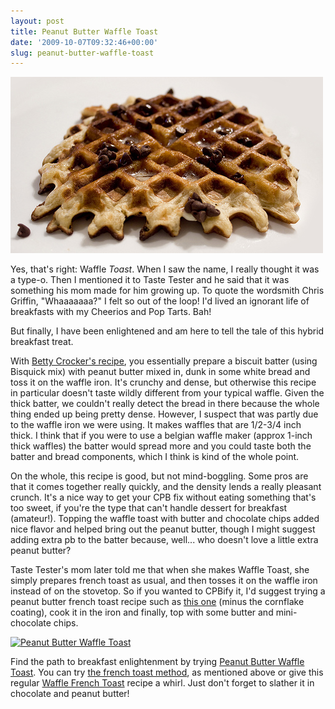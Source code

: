 ```yaml
---
layout: post
title: Peanut Butter Waffle Toast
date: '2009-10-07T09:32:46+00:00'
slug: peanut-butter-waffle-toast
---
```

<a href="http://www.flickr.com/photos/kstar810/3956374955/"><img src='images/uploads/2009/10/pb_waffle_toast.jpg' alt='Peanut Butter Waffle Toast' /></a>

Yes, that's right: Waffle <em>Toast</em>. When I saw the name, I really thought it was a type-o. Then I mentioned it to Taste Tester and he said that it was something his mom made for him growing up. To quote the wordsmith Chris Griffin, "Whaaaaaaa?" I felt so out of the loop! I'd lived an ignorant life of breakfasts with my Cheerios and Pop Tarts. Bah!

But finally, I have been enlightened and am here to tell the tale of this hybrid breakfast treat.

With <a href="http://www.bettycrocker.com/recipes.aspx/peanut-butter-waffle-toast">Betty Crocker's recipe</a>, you essentially prepare a biscuit batter (using Bisquick mix) with peanut butter mixed in, dunk in some white bread and toss it on the waffle iron. It's crunchy and dense, but otherwise this recipe in particular doesn't taste wildly different from your typical waffle. Given the thick batter, we couldn't really detect the bread in there because the whole thing ended up being pretty dense. However, I suspect that was partly due to the waffle iron we were using. It makes waffles that are 1/2-3/4 inch thick. I think that if you were to use a belgian waffle maker (approx 1-inch thick waffles) the batter would spread more and you could taste both the batter and bread components, which I think is kind of the whole point.

On the whole, this recipe is good, but not mind-boggling. Some pros are that it comes together really quickly, and the density lends a really pleasant crunch. It's a nice way to get your CPB fix without eating something that's too sweet, if you're the type that can't handle dessert for breakfast (amateur!). Topping the waffle toast with butter and chocolate chips added nice flavor and helped bring out the peanut butter, though I might suggest adding extra pb to the batter because, well... who doesn't love a little extra peanut butter?

Taste Tester's mom later told me that when she makes Waffle Toast, she simply prepares french toast as usual, and then tosses it on the waffle iron instead of on the stovetop. So if you wanted to CPBify it, I'd suggest trying a peanut butter french toast recipe such as <a href="http://kidscooking.about.com/od/breakfastrecipes/r/french-toast.htm">this one</a> (minus the cornflake coating), cook it in the iron and finally, top with some butter and mini-chocolate chips. 

<a href="http://www.flickr.com/photos/kstar810/3957153418/in/photostream/"><img src="http://farm3.static.flickr.com/2620/3957153418_5f3f64471a.jpg" alt="Peanut Butter Waffle Toast" /></a>

Find the path to breakfast enlightenment by trying <a href="http://www.bettycrocker.com/recipes.aspx/peanut-butter-waffle-toast">Peanut Butter Waffle Toast</a>. You can try <a href="http://kidscooking.about.com/od/breakfastrecipes/r/french-toast.htm">the french toast method</a>, as mentioned above or give this regular <a href="http://5forks.com/2009/01/waffleironfrenchtoast/">Waffle French Toast</a> recipe a whirl. Just don't forget to slather it in chocolate and peanut butter!
